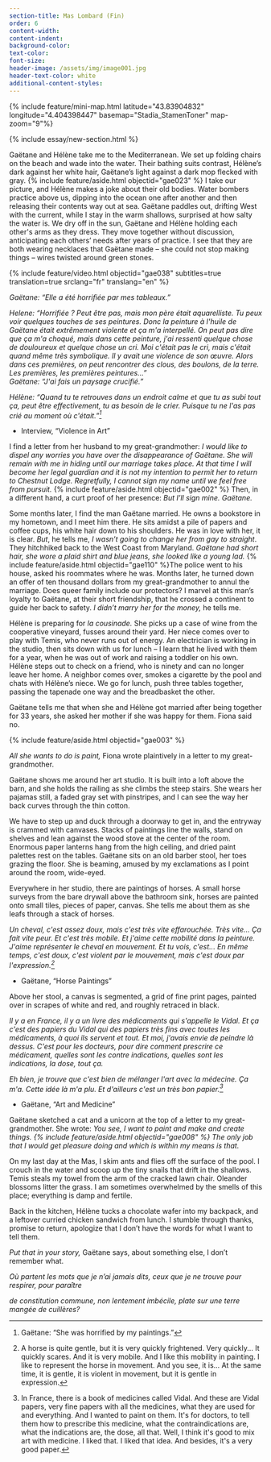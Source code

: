 ```yaml
---
section-title: Mas Lombard (Fin)
order: 6
content-width: 
content-indent: 
background-color: 
text-color: 
font-size:
header-image: /assets/img/image001.jpg
header-text-color: white
additional-content-styles:
---
```


{% include feature/mini-map.html latitude="43.83904832" longitude="4.404398447" basemap="Stadia_StamenToner" map-zoom="9"%}

{% include essay/new-section.html %} 

Gaëtane and Hélène take me to the Mediterranean. We set up folding chairs on the beach and wade into the water. Their bathing suits contrast, Hélène’s dark against her white hair, Gaëtane’s light against a dark mop flecked with gray. {% include feature/aside.html objectid="gae023" %} I take our picture, and Hélène makes a joke about their old bodies. Water bombers practice above us, dipping into the ocean one after another and then releasing their contents way out at sea. Gaëtane paddles out, drifting West with the current, while I stay in the warm shallows, surprised at how salty the water is. We dry off in the sun, Gaëtane and Hélène holding each other's arms as they dress. They move together without discussion, anticipating each others’ needs after years of practice. I see that they are both wearing necklaces that Gaëtane made – she could not stop making things – wires twisted around green stones. 

{% include feature/video.html objectid="gae038" subtitles=true translation=true srclang="fr" translang="en" %}



*Gaëtane: “Elle a été horrifiée par mes tableaux.”*  

*Helene: “Horrifiée ? Peut être pas, mais mon père était aquarelliste. Tu peux voir quelques touches de ses peintures. Donc la peinture à l'huile de Gaëtane était extrêmement violente et ça m'a interpellé. On peut pas dire que ça m'a choqué, mais dans cette peinture, j'ai ressenti quelque chose de douloureux et quelque chose un cri. Moi c'était pas le cri, mais c'était quand même très symbolique. Il y avait une violence de son œuvre. Alors dans ces premières, on peut rencontrer des clous, des boulons, de la terre. Les premières, les premières peintures…”*  
*Gaëtane: “J'ai fais un paysage crucifié.”*  

*Hélène: “Quand tu te retrouves dans un endroit calme et que tu as subi tout ça, peut être effectivement, tu as besoin de le crier. Puisque tu ne l'as pas crié au moment où c'était.”[^16]*

- Interview, “Violence in Art” 

I find a letter from her husband to my great-grandmother: *I would like to dispel any worries you have over the disappearance of Gaëtane. She will remain with me in hiding until our marriage takes place. At that time I will become her legal guardian and it is not my intention to permit her to return to Chestnut Lodge. Regretfully, I cannot sign my name until we feel free from pursuit.* {% include feature/aside.html objectid="gae002" %} Then, in a different hand, a curt proof of her presence: *But I’ll sign mine. Gaëtane.*

Some months later, I find the man Gaëtane married. He owns a bookstore in my hometown, and I meet him there. He sits amidst a pile of papers and coffee cups, his white hair down to his shoulders. He was in love with her, it is clear. *But*, he tells me, *I wasn’t going to change her from gay to straight*. They hitchhiked back to the West Coast from Maryland. *Gaëtane had short hair, she wore a plaid shirt and blue jeans, she looked like a young lad.* {% include feature/aside.html objectid="gae110" %}The police went to his house, asked his roommates where he was. Months later, he turned down an offer of ten thousand dollars from my great-grandmother to annul the marriage. Does queer family include our protectors? I marvel at this man’s loyalty to Gaëtane, at their short friendship, that he crossed a continent to guide her back to safety. *I didn’t marry her for the money,* he tells me.

Hélène is preparing for *la cousinade.* She picks up a case of wine from the cooperative vineyard, fusses around their yard. Her niece comes over to play with Temis, who never runs out of energy. An electrician is working in the studio, then sits down with us for lunch – I learn that he lived with them for a year, when he was out of work and raising a toddler on his own. Hélène steps out to check on a friend, who is ninety and can no longer leave her home. A neighbor comes over, smokes a cigarette by the pool and chats with Hélène’s niece. We go for lunch, push three tables together, passing the tapenade one way and the breadbasket the other.

Gaëtane tells me that when she and Hélène got married after being together for 33 years, she asked her mother if she was happy for them. Fiona said no.

{% include feature/aside.html objectid="gae003" %}

*All she wants to do is paint,* Fiona wrote plaintively in a letter to my great-grandmother.

Gaëtane shows me around her art studio. It is built into a loft above the barn, and she holds the railing as she climbs the steep stairs. She wears her pajamas still, a faded gray set with pinstripes, and I can see the way her back curves through the thin cotton.   

We have to step up and duck through a doorway to get in, and the entryway is crammed with canvases. Stacks of paintings line the walls, stand on shelves and lean against the wood stove at the center of the room. Enormous paper lanterns hang from the high ceiling, and dried paint palettes rest on the tables. Gaëtane sits on an old barber stool, her toes grazing the floor. She is beaming, amused by my exclamations as I point around the room, wide-eyed.

Everywhere in her studio, there are paintings of horses. A small horse surveys from the bare drywall above the bathroom sink, horses are painted onto small tiles, pieces of paper, canvas. She tells me about them as she leafs through a stack of horses.

*Un cheval, c'est assez doux, mais c'est très vite effarouchée. Très vite... Ça fait vite peur. Et c'est très mobile. Et j'aime cette mobilité dans la peinture. J'aime représenter le cheval en mouvement. Et tu vois, c'est... En même temps, c'est doux, c'est violent par le mouvement, mais c'est doux par l'expression.[^17]*

- Gaëtane, “Horse Paintings”

Above her stool, a canvas is segmented, a grid of fine print pages, painted over in scrapes of white and red, and roughly retraced in black.

*Il y a en France, il y a un livre des médicaments qui s'appelle le Vidal. Et ça c'est des papiers du Vidal qui des papiers très fins avec toutes les médicaments, à quoi ils servent et tout. Et moi, j'avais envie de peindre là dessus. C'est pour les docteurs, pour dire comment prescrire ce médicament, quelles sont les contre indications, quelles sont les indications, la dose, tout ça.*  

*Eh bien, je trouve que c'est bien de mélanger l'art avec la médecine. Ça m'a. Cette idée là m'a plu. Et d'ailleurs c'est un très bon papier.[^18]*

- Gaëtane, “Art and Medicine”

Gaëtane sketched a cat and a unicorn at the top of a letter to my great-grandmother. She wrote: *You see, I want to paint and make and create things. {% include feature/aside.html objectid="gae008" %} The only job that I would get pleasure doing and which is within my means is that.*

On my last day at the Mas, I skim ants and flies off the surface of the pool. I crouch in the water and scoop up the tiny snails that drift in the shallows. Temis steals my towel from the arm of the cracked lawn chair. Oleander blossoms litter the grass. I am sometimes overwhelmed by the smells of this place; everything is damp and fertile.  

Back in the kitchen, Hélène tucks a chocolate wafer into my backpack, and a leftover curried chicken sandwich from lunch. I stumble through thanks, promise to return, apologize that I don’t have the words for what I want to tell them.

*Put that in your story,* Gaëtane says, about something else, I don’t remember what.  
   
*Où partent les mots que je n’ai jamais dits, ceux que je ne trouve pour respirer, pour paraître*  

*de constitution commune, non lentement imbécile, plate sur une terre mangée de cuillères?* 

[^16]:  Gaëtane: “She was horrified by my paintings.”

[^17]:  A horse is quite gentle, but it is very quickly frightened. Very quickly... It quickly scares. And it is very mobile. And I like this mobility in painting. I like to represent the horse in movement. And you see, it is... At the same time, it is gentle, it is violent in movement, but it is gentle in expression.

[^18]:  In France, there is a book of medicines called Vidal. And these are Vidal papers, very fine papers with all the medicines, what they are used for and everything. And I wanted to paint on them. It's for doctors, to tell them how to prescribe this medicine, what the contraindications are, what the indications are, the dose, all that. Well, I think it's good to mix art with medicine. I liked that. I liked that idea. And besides, it's a very good paper.